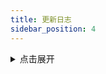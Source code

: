 ```yaml
---
title: 更新日志
sidebar_position: 4
---
```


<details>
<summary>点击展开</summary>

- 2024-09-24 整合了现有仓库脚本的一个失效账号检测，并进行推送失效的账号（`sudojia_authCheck.js`）
- 2024-09-22 新增星妈优选每日签到及任务列表
- 2024-09-21 OPPO商城APP添加了累计签到天数（3、5、10、15天）奖励领取
- 2024-09-20 新增飞牛私有云每日打卡
- 2024-09-18

  - 新增龙湖天街每日签到及抽奖
  - 修复和贴吧任务签到变量合并时长度出现错误的问题

- 2024-09-16 优化完善SSPANEL面板机场签到
- 2024-09-15 新增厚工坊每日签到及浏览任务获得酒币
- 2024-09-14 新增香蕉视频每日签到及任务
- 2024-09-07 新增贴吧APP任务成长值每日签到
- 2024-09-03 新增新增胖哥俩肉蟹煲每日签到
- 2024-09-01 新增馬伍旺饮料厂每日签到
- 2024-08-30 新增嘉立创每日签到
- 2027-08-27 新增摩托范APP每日签到
- 2024-08-26 新增小牛电动APP部分积分任务
- 2024-08-24 重构七彩虹商城，运行脚本时自动刷新更新 Token
- 2024-08-23 新增[OPPO商城APP](/docs/list/client/opposhop/)每日签到及任务列表
- 2024-08-21 新增兴攀农场每日签到及种植游戏
- 2024-08-19 新增开天工作室每日签到
- 2024-08-18 新增[媓钻护肤品](/docs/list/miniProgram/hzhfp/)每日签到
- 2024-08-16

  - 新增海澜之家-游戏脚本
  - 移除茶百道脚本
- 2024-08-07 新增[植白说官方商城](/docs/list/miniProgram/kozbs/)每日签到
- 2024-08-03 更新[七彩虹商城](/docs/list/miniProgram/colorful/)**新版**签到及部分任务接口
- 2024-08-01 新增[TILTA影像城小程序](/docs/list/miniProgram/tilta/)每日签到及部分任务
- 2024-07-31 新增[水费易](/docs/list/public/shuifei/)签到
- 2024-07-30 

  - 玩拍俱乐部修复最后一次抽奖出现异常的问题

  - 兼容青龙旧版中文名称的显示
- 2024-07-27 新增[蜜雪冰城](/docs/list/miniProgram/mxbc/)每日签到
- 2024-07-22

  - 所有脚本添加随机 `User-Agent`
  - 移除了劲友、统一快乐星球、海贼王论坛
  - 新增欣都龙城小程序每日签到
  - 新增茶百道签到领券和会员日答题，答题变量【TEA_ANSWER】默认B，自行更改，`export TEA_ANSWER='A'`
- 2024-07-21
  - [雨云](https://sourl.cn/s9BTT9)添加了积分商城列表查询

  - 新增美的会员每日签到

  - 新增心喜小程序每日签到及部分任务

  - 新增贝因美小程序每日签到

  - 新增金典有机生活小程序每日签到
- 2024-07-20 新增特步会员中心小程序
- 2024-07-19 新增老板电器服务微商城小程序
- 2024-07-17 新增富士instax玩拍由我俱乐部小程序每日签到及抽奖
- 2024-07-09
  - 新增小程序：所有女生会员服务中心每日签到

  - 新增植物星球小程序
- 2024-07-07 移除海贼王论坛
- 2024-07-04 新增奈雪点单小程序每日签到，参考了 leafTheFish 的加密算法
- 2024-07-03 修复 v2ex Cookie 检测判断逻辑（使用**登出**进行判断）
- 2024-07-02 v2ex 添加了 Cookie 失效检测，如果 Cookie 失效，则推送通知
- 2024-06-30
  - 重构了所有代码，只为了后续维护成本能够降低，毕竟一开始没想这么多，就只有一两个脚本

  - 新增小程序：统一快乐星球每日签到
- 2024-06-29
  - 新增多合一积分详情
  - 新增 `check_sijishe.sh` 主要针对司机社，检测在多个备选的网站中，哪一个在当前网络条件下访问的速度最快。
- 2024-06-28 移除司机社 GitHub Actions 运行，详见：[💡脚本食用指南#司机社](https://github.com/sudojia/scripts/wiki/%F0%9F%92%A1%E8%84%9A%E6%9C%AC%E9%A3%9F%E7%94%A8%E6%8C%87%E5%8D%97#%E5%8F%B8%E6%9C%BA%E7%A4%BE)
- 2024-06-23 移除全棉时代系列
- 2024-06-20 新增天天种棉花游戏
- 2024-06-19
  - 七彩虹商城添加帖子浏览任务
  - 新增小程序全棉时代自营每日签到
  - 新增小程序全棉时代官方每日签到
- 2024-06-18 新增微信小程序七彩虹商城
- 2024-06-16

  - 新增安慕希小程序每日签到获得积分

  - 新增甄稀冰淇淋小程序每日签到获得奶滴值
- 2024-06-15
  - 新增皮皮世界-养宠得好礼脚本
  - 新增霸王茶姬小程序每日签到
- 2024-06-13 库街区新增战双签到
- 2024-06-10 新增[库街区](https://www.kurobbs.com/)签到及鸣潮签到


- 2024-05-31
  - 新增海贼王论坛每日签到
  - 新增智能电视每日签到

- 2024-05-29 适配青龙面板
- 2024-05-28
  - 重构并新建 script 分支，删除原 master 分支
  - 移除 Steam 游玩时长获取脚本
- 2024-05-22 新增 V2EX 每日签到
- 2024-05-21 稀土掘金新增[成长等级](https://juejin.cn/user/center/growth)自动任务
- 2024-05-20 新增司机社每日签到
- 2024-05-18
  - 新增阿里云盘每日签到
  - 新增百度贴吧每日签到
- 2024-05-17 优化使用 axios
- 2023-11-21 新增 Steam 游玩时长获取
- 2022-09-27 移除葫芦侠
- 2022-01-20
  - 新增稀土掘金每日签到和抽奖任务
  - 新增葫芦侠三楼板块每日签到
- 2021-09-27 SSPANEL 面板更改变量写法

  - 采用一个变量，单个规则为：网站,账号:密码 多个：网站,账号:密码&网站,账号:密码

- 2021-09-26
  - SSPANEL 面板支持多账号及多网站签到
  - 添加多个消息推送（Telegram、server 酱、Bark、PushPlus、钉钉等）
- 2021-09-25 新增 SSPANEL 面板每日签到

</details>